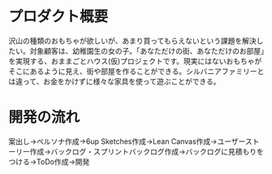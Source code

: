 # プロダクト概要
沢山の種類のおもちゃが欲しいが、あまり買ってもらえないという課題を解決したい。対象顧客は、幼稚園生の女の子。「あなただけの街、あなただけのお部屋」を実現する、おままごとハウス(仮)プロジェクトです。現実にはないおもちゃがそこにあるように見え、街や部屋を作ることができる。シルバニアファミリーとは違って、お金をかけずに様々な家具を使って遊ぶことができる。     
# 開発の流れ
案出し→ペルソナ作成→6up Sketches作成→Lean Canvas作成→ユーザーストーリー作成→バックログ・スプリントバックログ作成→バックログに見積もりをつける→ToDo作成→開発